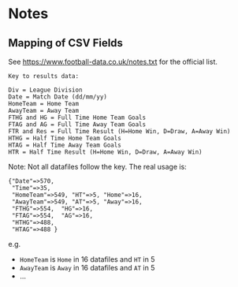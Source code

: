 # Notes


## Mapping of CSV Fields

See <https://www.football-data.co.uk/notes.txt> for the official list.

```
Key to results data:

Div = League Division
Date = Match Date (dd/mm/yy)
HomeTeam = Home Team
AwayTeam = Away Team
FTHG and HG = Full Time Home Team Goals
FTAG and AG = Full Time Away Team Goals
FTR and Res = Full Time Result (H=Home Win, D=Draw, A=Away Win)
HTHG = Half Time Home Team Goals
HTAG = Half Time Away Team Goals
HTR = Half Time Result (H=Home Win, D=Draw, A=Away Win)
```

Note: Not all datafiles follow the key. The real usage is:

```
{"Date"=>570,
 "Time"=>35,
 "HomeTeam"=>549, "HT"=>5, "Home"=>16,
 "AwayTeam"=>549, "AT"=>5, "Away"=>16,
 "FTHG"=>554,  "HG"=>16,
 "FTAG"=>554,  "AG"=>16,
 "HTHG"=>488,
 "HTAG"=>488 }
```

e.g. 
- `HomeTeam` is `Home` in 16 datafiles and `HT` in 5
- `AwayTeam` is `Away` in 16 datafiles and `AT` in 5
- ...

